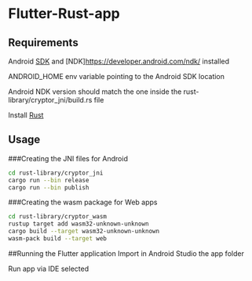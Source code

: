 # Flutter-Rust-app

## Requirements 
Android [SDK](https://developer.android.com/studio) and [NDK]https://developer.android.com/ndk/ installed

ANDROID_HOME env variable pointing to the Android SDK location

Android NDK version should match the one inside the rust-library/cryptor_jni/build.rs file

Install [Rust](https://www.rust-lang.org/tools/install)

## Usage 
###Creating the JNI files for Android 
```bash
cd rust-library/cryptor_jni
cargo run --bin release
cargo run --bin publish
```
###Creating the wasm package for Web apps
```bash
cd rust-library/cryptor_wasm
rustup target add wasm32-unknown-unknown
cargo build --target wasm32-unknown-unknown
wasm-pack build --target web 
```

##Running the Flutter application
Import in Android Studio the app folder

Run app via IDE selected 
